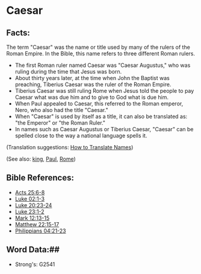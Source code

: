 # Caesar #

## Facts: ##

The term "Caesar" was the name or title used by many of the rulers of the Roman Empire. In the Bible, this name refers to three different Roman rulers.

 * The first Roman ruler named Caesar was "Caesar Augustus," who was ruling during the time that Jesus was born.
 * About thirty years later, at the time when John the Baptist was preaching, Tiberius Caesar was the ruler of the Roman Empire. 
 * Tiberius Caesar was still ruling Rome when Jesus told the people to pay Caesar what was due him and to give to God what is due him.
 * When Paul appealed to Caesar, this referred to the Roman emperor, Nero, who also had the title "Caesar."
 * When "Caesar" is used by itself as a title, it can also be translated as: "the Emperor" or "the Roman Ruler."
 * In names such as Caesar Augustus or Tiberius Caesar, "Caesar" can be spelled close to the way a national language spells it.

(Translation suggestions: [How to Translate Names](rc://en/ta/man/translate/translate-names))

(See also: [king](../other/king.md), [Paul](paul.md), [Rome](rome.md))

## Bible References: ##

* [Acts 25:6-8](rc://en/tn/help/act/25/06)
* [Luke 02:1-3](rc://en/tn/help/luk/02/01)
* [Luke 20:23-24](rc://en/tn/help/luk/20/23)
* [Luke 23:1-2](rc://en/tn/help/luk/23/01)
* [Mark 12:13-15](rc://en/tn/help/mrk/12/13)
* [Matthew 22:15-17](rc://en/tn/help/mat/22/15)
* [Philippians 04:21-23](rc://en/tn/help/php/04/21)

## Word Data:##

* Strong's: G2541
